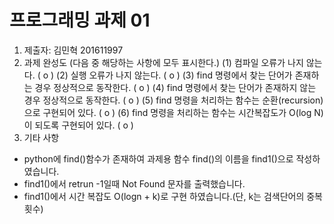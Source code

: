 # 프로그래밍 과제 01

1. 제출자:   김민혁 201611997
2. 과제 완성도 (다음 중 해당하는 사항에 모두 표시한다.)
	(1) 컴파일 오류가 나지 않는다. ( o )
	(2) 실행 오류가 나지 않는다. ( o )
	(3) find 명령에서 찾는 단어가 존재하는 경우 정상적으로 동작한다. ( o )
	(4) find 명령에서 찾는 단어가 존재하지 않는 경우 정상적으로 동작한다. ( o )
	(5) find 명령을 처리하는 함수는 순환(recursion)으로 구현되어 있다. ( o )
	(6) find 명령을 처리하는 함수는 시간복잡도가 O(log N)이 되도록 구현되어 있다.  ( o )
3. 기타 사항 
- python에 find()함수가 존재하여 과제용 함수 find()의 이름을 find1()으로 작성하였습니다.
- find1()에서 retrun -1일때 Not Found 문자를 출력했습니다.
- find1()에서 시간 복잡도 O(logn + k)로 구현 하였습니다.(단, k는 검색단어의 중복 횟수)
